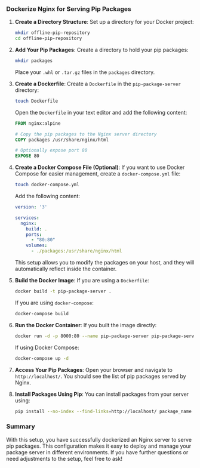 ### Dockerize Nginx for Serving Pip Packages

1. **Create a Directory Structure**:
   Set up a directory for your Docker project:
   ```bash
   mkdir offline-pip-repository
   cd offline-pip-repository
   ```

2. **Add Your Pip Packages**:
   Create a directory to hold your pip packages:
   ```bash
   mkdir packages
   ```
   Place your `.whl` or `.tar.gz` files in the `packages` directory.

3. **Create a Dockerfile**:
   Create a `Dockerfile` in the `pip-package-server` directory:
   ```bash
   touch Dockerfile
   ```

   Open the `Dockerfile` in your text editor and add the following content:
   ```dockerfile
   FROM nginx:alpine

   # Copy the pip packages to the Nginx server directory
   COPY packages /usr/share/nginx/html

   # Optionally expose port 80
   EXPOSE 80
   ```

4. **Create a Docker Compose File (Optional)**:
   If you want to use Docker Compose for easier management, create a `docker-compose.yml` file:
   ```bash
   touch docker-compose.yml
   ```

   Add the following content:
   ```yaml
   version: '3'

   services:
     nginx:
       build: .
       ports:
         - "80:80"
       volumes:
         - ./packages:/usr/share/nginx/html
   ```

   This setup allows you to modify the packages on your host, and they will automatically reflect inside the container.

5. **Build the Docker Image**:
   If you are using a `Dockerfile`:
   ```bash
   docker build -t pip-package-server .
   ```

   If you are using `docker-compose`:
   ```bash
   docker-compose build
   ```

6. **Run the Docker Container**:
   If you built the image directly:
   ```bash
   docker run -d -p 8000:80 --name pip-package-server pip-package-server
   ```

   If using Docker Compose:
   ```bash
   docker-compose up -d
   ```

7. **Access Your Pip Packages**:
   Open your browser and navigate to `http://localhost/`. You should see the list of pip packages served by Nginx.

8. **Install Packages Using Pip**:
   You can install packages from your server using:
   ```bash
   pip install --no-index --find-links=http://localhost/ package_name
   ```

### Summary

With this setup, you have successfully dockerized an Nginx server to serve pip packages. This configuration makes it easy to deploy and manage your package server in different environments. If you have further questions or need adjustments to the setup, feel free to ask!

